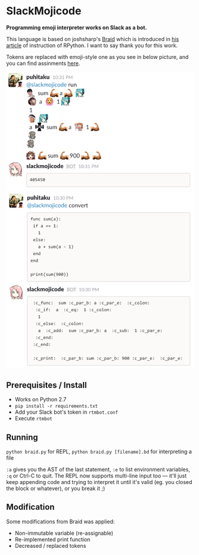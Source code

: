 # SlackMojicode

**Programming emoji interpreter works on Slack as a bot.**

This language is based on joshsharp's [Braid](https://github.com/joshsharp/braid) which is introduced in [his article](http://joshsharp.com.au/blog/view/rpython-rply-interpreter-1) of instruction of RPython. I want to say thank you for this work.

Tokens are replaced with emoji-style one as you see in below picture, and you can find assinments [here](slackmojicode/lexer.py).

![Run script](pic/run.png)
![Convert script](pic/convert.png)

## Prerequisites / Install

 - Works on Python 2.7
 - `pip install -r requirements.txt`
 - Add your Slack bot's token in `rtmbot.conf`
 - Execute `rtmbot`

## Running

`python braid.py` for REPL, `python braid.py [filename].bd` for interpreting a file

`:a` gives you the AST of the last statement, `:e` to list environment variables, `:q` or Ctrl-C to quit. The REPL now supports multi-line input too — it'll just keep appending code and trying to interpret it until it's valid (eg. you closed the block or whatever), or you break it ;)

## Modification

Some modifications from Braid was applied:

 - Non-immutable variable (re-assignable)
 - Re-implemented print function
 - Decreased / replaced tokens

